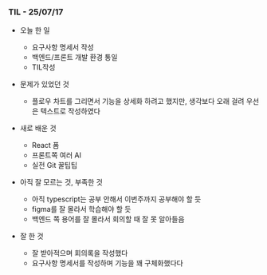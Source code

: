 ### TIL - 25/07/17

* 오늘 한 일
  * 요구사항 명세서 작성
  * 백엔드/프론트 개발 환경 통일
  * TIL작성

* 문제가 있었던 것
  * 플로우 차트를 그리면서 기능을 상세화 하려고 했지만,
    생각보다 오래 걸려 우선은 텍스트로 작성하였다

* 새로 배운 것
  * React 폼
  * 프론트쪽 여러 AI
  * 실전 Git 꿀팁팁

* 아직 잘 모르는 것, 부족한 것
  * 아직 typescript는 공부 안해서 이번주까지 공부해야 할 듯
  * figma를 잘 몰라서 학습해야 할 듯
  * 백엔드 쪽 용어를 잘 몰라서 회의할 때 잘 못 알아들음

* 잘 한 것
  * 잘 받아적으며 회의록을 작성했다
  * 요구사항 명세서를 작성하며 기능을 꽤 구체화했다다